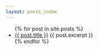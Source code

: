 ```yaml
---
layout: posts_index
---
```


<ul>
{% for post in site.posts %}
    <li>
    <a href="{{ post.url }}">{{ post.title }}</a>
    {{ post.excerpt }}
    </li>
{% endfor %}
</ul>